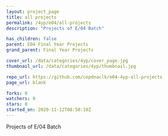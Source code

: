 ```yaml
---
layout: project_page
title: all projects
permalink: /4yp/e04/all-projects
description: "Projects of E/04 Batch"

has_children: false
parent: E04 Final Year Projects
grand_parent: Final Year Projects

cover_url: /data/categories/4yp/cover_page.jpg
thumbnail_url: /data/categories/4yp/thumbnail.jpg

repo_url: https://github.com/cepdnaclk/e04-4yp-all-projects
page_url: blank

forks: 0
watchers: 0
stars: 0
started_on: 2020-11-12T08:50:10Z
---
```

Projects of E/04 Batch

